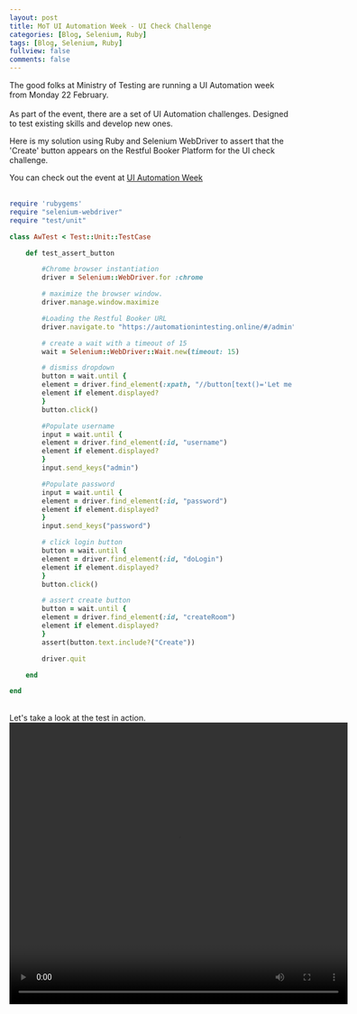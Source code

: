 ```yaml
---
layout: post
title: MoT UI Automation Week - UI Check Challenge
categories: [Blog, Selenium, Ruby]
tags: [Blog, Selenium, Ruby]
fullview: false
comments: false
---
```

The good folks at Ministry of Testing are running a UI Automation week from Monday 22 February.
<br>
<br>
As part of the event, there are a set of UI Automation challenges. Designed to test existing skills and develop new ones. 

Here is my solution using Ruby and Selenium WebDriver to assert that the 'Create' button appears on the Restful Booker Platform for the UI check challenge.

You can check out the event at <a href="https://www.ministryoftesting.com/events/ui-automation-week-february-2021">UI Automation Week</a>
<br>
<br>
```rb
require 'rubygems'
require "selenium-webdriver"
require "test/unit"

class AwTest < Test::Unit::TestCase

	def test_assert_button

		#Chrome browser instantiation
		driver = Selenium::WebDriver.for :chrome

		# maximize the browser window.
		driver.manage.window.maximize

		#Loading the Restful Booker URL
		driver.navigate.to "https://automationintesting.online/#/admin"

		# create a wait with a timeout of 15
		wait = Selenium::WebDriver::Wait.new(timeout: 15)

		# dismiss dropdown
		button = wait.until {
		element = driver.find_element(:xpath, "//button[text()='Let me hack!']")
		element if element.displayed?
		}
		button.click()

		#Populate username
		input = wait.until {
		element = driver.find_element(:id, "username")
		element if element.displayed?
		}
		input.send_keys("admin")

		#Populate password
		input = wait.until {
		element = driver.find_element(:id, "password")
		element if element.displayed?
		}
		input.send_keys("password")

		# click login button
		button = wait.until {
		element = driver.find_element(:id, "doLogin")
		element if element.displayed?
		}
		button.click()

		# assert create button
		button = wait.until {
		element = driver.find_element(:id, "createRoom")
		element if element.displayed?
		}
		assert(button.text.include?("Create"))

		driver.quit

	end

end
```
<br>
Let's take a look at the test in action. 
<br>

<video style="display:block; margin: 0 auto;" controls="controls" autoplay = "autoplay" loop="loop" width="600" height="500">
  <source src="/assets/media/aw.MP4" type="video/mp4">
Your browser does not support the video tag.
</video>
